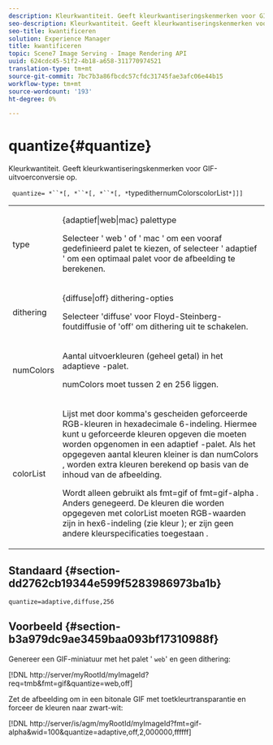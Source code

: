 ```yaml
---
description: Kleurkwantiteit. Geeft kleurkwantiseringskenmerken voor GIF-uitvoerconversie op.
seo-description: Kleurkwantiteit. Geeft kleurkwantiseringskenmerken voor GIF-uitvoerconversie op.
seo-title: kwantificeren
solution: Experience Manager
title: kwantificeren
topic: Scene7 Image Serving - Image Rendering API
uuid: 624cdc45-51f2-4b18-a658-311770974521
translation-type: tm+mt
source-git-commit: 7bc7b3a86fbcdc57cfdc31745fae3afc06e44b15
workflow-type: tm+mt
source-wordcount: '193'
ht-degree: 0%

---
```



# quantize{#quantize}

Kleurkwantiteit. Geeft kleurkwantiseringskenmerken voor GIF-uitvoerconversie op.

` quantize= *``*[, *``*[, *``*[, *`typedithernumColorscolorList`*]]]`

<table id="simpletable_6BF155FCB8224E7EBFC8D8375AD26A71"> 
 <tr class="strow"> 
  <td class="stentry"> <p> <span class="codeph"> <span class="varname"> type  </span> </span> </p> </td> 
  <td class="stentry"> <p> <span class="codeph"> {adaptief|web|mac}  </span> palettype </p> <p>Selecteer ' <span class="codeph"> web </span>' of ' <span class="codeph"> mac </span>' om een vooraf gedefinieerd palet te kiezen, of selecteer ' <span class="codeph"> adaptief </span>' om een optimaal palet voor de afbeelding te berekenen. </p> </td> 
 </tr> 
 <tr class="strow"> 
  <td class="stentry"> <p> <span class="codeph"> <span class="varname"> dithering  </span> </span> </p> </td> 
  <td class="stentry"> <p> <span class="codeph"> {diffuse|off}  </span> dithering-opties </p> <p>Selecteer 'diffuse' voor Floyd-Steinberg-foutdiffusie of 'off' om dithering uit te schakelen. </p> </td> 
 </tr> 
 <tr class="strow"> 
  <td class="stentry"> <p> <span class="codeph"> <span class="varname"> numColors  </span> </span> </p> </td> 
  <td class="stentry"> <p>Aantal uitvoerkleuren (geheel getal) in het adaptieve <span class="codeph">-palet.</span> </p> <p> <span class="codeph"> <span class="varname"> numColors  </span> </span> moet tussen 2 en 256 liggen. </p> </td> 
 </tr> 
 <tr class="strow"> 
  <td class="stentry"> <p> <span class="codeph"> <span class="varname"> colorList  </span> </span> </p> </td> 
  <td class="stentry"> <p>Lijst met door komma's gescheiden geforceerde RGB-kleuren in hexadecimale 6-indeling. Hiermee kunt u geforceerde kleuren opgeven die moeten worden opgenomen in een adaptief <span class="codeph">-palet. </span> Als het opgegeven aantal kleuren kleiner is dan <span class="codeph"> numColors </span>, worden extra kleuren berekend op basis van de inhoud van de afbeelding. </p> <p>Wordt alleen gebruikt als <span class="codeph"> fmt=gif </span> of <span class="codeph"> fmt=gif-alpha </span>. Anders genegeerd. De kleuren die worden opgegeven met <span class="codeph"> <span class="varname"> colorList </span> </span> moeten RGB-waarden zijn in hex6-indeling (zie <span class="codeph"> kleur </span>); er zijn geen andere kleurspecificaties toegestaan . </p> </td> 
 </tr> 
</table>

## Standaard {#section-dd2762cb19344e599f5283986973ba1b}

`quantize=adaptive,diffuse,256`

## Voorbeeld {#section-b3a979dc9ae3459baa093bf17310988f}

Genereer een GIF-miniatuur met het palet &#39; `web`&#39; en geen dithering:

[!DNL http://server/myRootId/myImageId?req=tmb&fmt=gif&quantize=web,off]

Zet de afbeelding om in een bitonale GIF met toetkleurtransparantie en forceer de kleuren naar zwart-wit:

[!DNL http://server/is/agm/myRootId/myImageId?fmt=gif-alpha&wid=100&quantize=adaptive,off,2,000000,ffffff]
